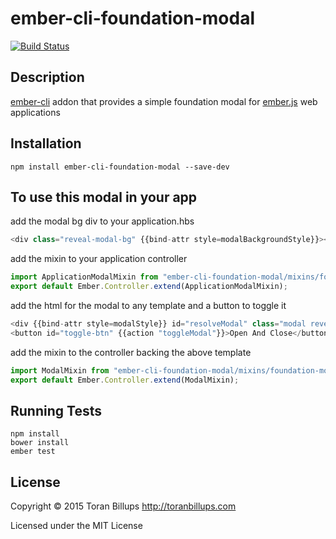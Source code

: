 # ember-cli-foundation-modal

[![Build Status][]](https://travis-ci.org/toranb/ember-cli-foundation-modal)

## Description

[ember-cli][] addon that provides a simple foundation modal for [ember.js][] web applications

## Installation

```
npm install ember-cli-foundation-modal --save-dev
```

## To use this modal in your app

add the modal bg div to your application.hbs

```js
<div class="reveal-modal-bg" {{bind-attr style=modalBackgroundStyle}}></div>
```

add the mixin to your application controller

```js
import ApplicationModalMixin from "ember-cli-foundation-modal/mixins/foundation-app-modal";
export default Ember.Controller.extend(ApplicationModalMixin);
```

add the html for the modal to any template and a button to toggle it

```js
<div {{bind-attr style=modalStyle}} id="resolveModal" class="modal reveal-modal medium" data-reveal></div>
<button id="toggle-btn" {{action "toggleModal"}}>Open And Close</button>
```

add the mixin to the controller backing the above template

```js
import ModalMixin from "ember-cli-foundation-modal/mixins/foundation-modal";
export default Ember.Controller.extend(ModalMixin);
```

## Running Tests

    npm install
    bower install
    ember test

## License

Copyright © 2015 Toran Billups http://toranbillups.com

Licensed under the MIT License


[Build Status]: https://travis-ci.org/toranb/ember-cli-foundation-modal.svg?branch=master
[ember-cli]: http://www.ember-cli.com/
[ember.js]: http://emberjs.com/
